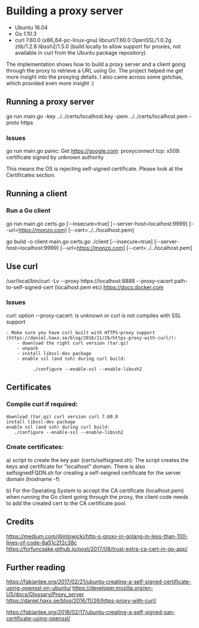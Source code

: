 # Building a proxy server

  - Ubuntu 16.04
  - Go 1.10.3
  - curl 7.60.0 (x86_64-pc-linux-gnu) libcurl/7.60.0 OpenSSL/1.0.2g zlib/1.2.8 libssh2/1.5.0 (build locally to allow support for proxies, not available in curl from the Ubuntu package repository)
  
  The implementation shows how to build a proxy server and a client going through the proxy to retrieve a URL using Go. The project helped me get more insight into the proxying details. I also came across some gotchas, which provided even more insight :) 
  

## Running a proxy server

go run main.go -key ../../certs/localhost.key -pem ../../certs/localhost.pem  -proto https

### Issues

go run main.go 
panic: Get https://google.com: proxyconnect tcp: x509: certificate signed by unknown authority

  This means the OS is rejecting self-signed certificate. Please look at the Certificates section.

## Running a client

### Run a Go client

go run main.go certs.go [--insecure=true] [--server-host=localhost:9999] [--url=https://monzo.com] [--cert=../../localhost.pem]

go build -o client main.go certs.go
./client  [--insecure=true] [--server-host=localhost:9999] [--url=https://monzo.com] [--cert=../../localhost.pem]

## Use curl

/usr/local/bin/curl -Lv --proxy https://localhost:8888 --proxy-cacert path-to-self-signed-cert  (localhost.pem etc)  https://docs.docker.com

### Issues

curl: option --proxy-cacert: is unknown
                or
curl is not compiles with SSL support

    - Make sure you have curl built with HTTPS-proxy support (https://daniel.haxx.se/blog/2016/11/26/https-proxy-with-curl/):
        - download the right curl version (tar.gz) 
        - unpack
        - install libssl-dev package
        - enable ssl (and ssh) during curl build:
              
              ./configure --enable-ssl --enable-libssh2

## Certificates

### Compile curl if required:

    download (tar.gz) curl version curl 7.60.0
    install libssl-dev package
    enable ssl (and ssh) during curl build:
       ./configure --enable-ssl --enable-libssh2

### Create certificates:

a) script to create the key pair (certs/selfsigned.sh):
      The script creates the keys and certificate for "localhost" domain. There is also selfsignedFQDN.sh for
      creating a self-seigned certificate for the server domain (hostname -f)

b) For the Operating System to accept the CA certificate (localhost.pem) when running the Go client going through the proxy, the client code needs to add the created cert to the CA certificate pool.

## Credits

https://medium.com/@mlowicki/http-s-proxy-in-golang-in-less-than-100-lines-of-code-6a51c2f2c38c
https://forfuncsake.github.io/post/2017/08/trust-extra-ca-cert-in-go-app/

## Further reading

https://fabianlee.org/2017/02/21/ubuntu-creating-a-self-signed-certificate-using-openssl-on-ubuntu/
https://developer.mozilla.org/en-US/docs/Glossary/Proxy_server
https://daniel.haxx.se/blog/2016/11/26/https-proxy-with-curl/

https://fabianlee.org/2018/02/17/ubuntu-creating-a-self-signed-san-certificate-using-openssl/
